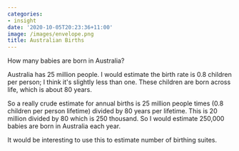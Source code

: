 ```yaml
---
categories:
- insight
date: '2020-10-05T20:23:36+11:00'
image: /images/envelope.png
title: Australian Births
---
```


How many babies are born in Australia?

Australia has 25 million people.
I would estimate the birth rate is 0.8 children per person; I think it's slightly less than one.
These children are born across life, which is about 80 years.

So a really crude estimate for annual births is 25 million people times (0.8 children per person lifetime) divided by 80 years per lifetime.
This is 20 million divided by 80 which is 250 thousand.
So I would estimate 250,000 babies are born in Australia each year.

It would be interesting to use this to estimate number of birthing suites.